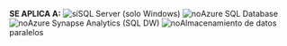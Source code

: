 <Token>**SE APLICA A:** ![sí](media/yes-icon.png)SQL Server (solo Windows) ![no](media/no-icon.png)Azure SQL Database ![no](media/no-icon.png)Azure Synapse Analytics (SQL DW) ![no](media/no-icon.png)Almacenamiento de datos paralelos </Token>